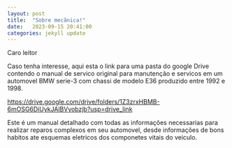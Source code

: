 ```yaml
---
layout: post
title:  "Sobre mecânica!"
date:   2023-09-15 20:41:00
categories: jekyll update
---
```

Caro leitor

Caso tenha interesse, aqui esta o link para uma pasta do google Drive contendo o manual de servico original para manutenção e servicos 
em um automovel BMW serie-3 com chassi de modelo E36 produzido entre 1992 e 1998.

https://drive.google.com/drive/folders/1Z3zrxHBMB-6mOSG6DiUykJAlBVyobzjb?usp=drive_link

Este é um manual detalhado com todas as informações necessarias para realizar reparos complexos em seu automovel, desde informações de bons habitos ate esquemas eletricos dos componetes vitais do veiculo.